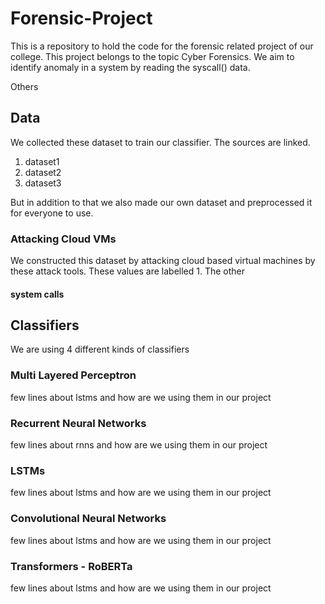 # Forensic-Project
This is a repository to hold the code for the forensic related project of our college. This project belongs to the topic Cyber Forensics. We aim to identify anomaly in a system by reading the syscall() data.

Others
## Data
We collected these dataset to train our classifier. The sources are linked.
1. dataset1
2. dataset2
3. dataset3

But in addition to that we also made our own dataset and preprocessed it for everyone to use.

### Attacking Cloud VMs
We constructed this dataset by attacking cloud based virtual machines by these attack tools. These values are labelled 1. The other
#### system calls

## Classifiers
We are using 4 different kinds of classifiers

### Multi Layered Perceptron
few lines about lstms and how are we using them in our project

### Recurrent Neural Networks
few lines about rnns and how are we using them in our project

### LSTMs
few lines about lstms and how are we using them in our project

### Convolutional Neural Networks
few lines about lstms and how are we using them in our project

### Transformers - RoBERTa
few lines about lstms and how are we using them in our project
